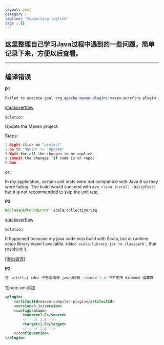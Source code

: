 ```yaml
---
layout: post
category :
tagline: "Supporting tagline"
tags : []
---
```

这里整理自己学习Java过程中遇到的一些问题，简单记录下来，方便以后查看。
---
<!--more-->
---


## 编译错误

**P1**
```Java
Failed to execute goal org.apache.maven.plugins:maven-surefire-plugin:2.10:test
```
[stackoverflow](http://stackoverflow.com/questions/13170860/failed-to-execute-goal-org-apache-maven-pluginsmaven-surefire-plugin2-10test)

`Solution`:

Update the Maven project:

Steps:

```C
1.Right-click on "project"
2.Go to "Maven" >> "Update"
3.Wait for all the changes to be applied
4.Commit the changes (if code is on repo)
5.Run
```

or:

In my application, certain unit tests were not compatible with Java 8 so they were failing. The build would succeed with `mvn clean install -DskipTests `but it is not recommended to skip the unit test.


**P2**

```Java
NoClassDefFoundError: scala/collection/Seq
```
[stackoverflow](http://stackoverflow.com/questions/33885339/noclassdeffounderror-scala-collection-seq)

`Solution`:

It happened because my java code was build with Scala, but at runtime scala library wasn't available. `Added scala-library.jar to classpath'`, that [resolved it](http://zyjustin9.iteye.com/blog/2172445).

[\[类似错误\]](http://blog.csdn.net/ggz631047367/article/details/53811213)

**P2**
```Java
在 intellij idea 中无法编译 javad代码 -source 1.6 中不支持 diamond 运算符
```
在pom.xml添加

```xml
<plugin>
	<artifactId>maven-compiler-plugin</artifactId>
	<version>3.1</version>
	<configuration>
		<source>1.8</source>
		<!-- or 1.8 -->
		<target>1.8</target>
		<!-- or 1.8 -->
	</configuration>
</plugin>
```

